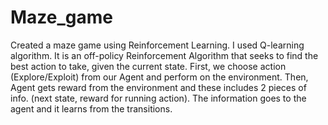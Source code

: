 # Maze_game
Created a maze game using Reinforcement Learning. I used Q-learning algorithm. It is an off-policy Reinforcement Algorithm that seeks to find the best action to take, given the current state. First, we choose action (Explore/Exploit) from our Agent and perform on the environment. Then, Agent gets reward from the environment and these includes 2 pieces of info. (next state, reward for running action). The information goes to the agent and it learns from the transitions. 
